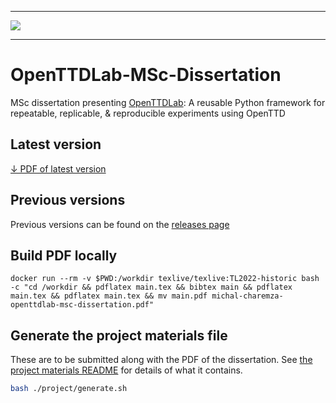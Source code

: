 ----

<a href="https://github.com/michalc/OpenTTDLab-MSc-Dissertation/releases/latest/download/michal-charemza-openttdlab-msc-dissertation.pdf" title="Download PDF of latest version">
    <img src="https://github.com/michalc/OpenTTDLab-MSc-Dissertation/releases/latest/download/michal-charemza-openttdlab-msc-dissertation.png">
</a>


---

# OpenTTDLab-MSc-Dissertation

MSc dissertation presenting [OpenTTDLab](https://github.com/michalc/OpenTTDLab): A reusable Python framework for repeatable, replicable, & reproducible experiments using OpenTTD


## Latest version

[↓ PDF of latest version](https://github.com/michalc/OpenTTDLab-MSc-Dissertation/releases/latest/download/michal-charemza-openttdlab-msc-dissertation.pdf)


## Previous versions

Previous versions can be found on the [releases page](https://github.com/michalc/OpenTTDLab-MSc-Dissertation/releases)


## Build PDF locally

```
docker run --rm -v $PWD:/workdir texlive/texlive:TL2022-historic bash -c "cd /workdir && pdflatex main.tex && bibtex main && pdflatex main.tex && pdflatex main.tex && mv main.pdf michal-charemza-openttdlab-msc-dissertation.pdf"
```

## Generate the project materials file

These are to be submitted along with the PDF of the dissertation. See [the project materials README](./project/README.md) for details of what it contains.

```bash
bash ./project/generate.sh
```
